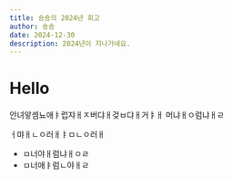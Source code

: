 ```yaml
---
title: 숑숑의 2024년 회고
author: 숑숑
date: 2024-12-30
description: 2024년이 지나가네요.
---
```


# Hello

안녀앟셈뇨애ㅑ럽쟈ㅐㅈ버댜ㅐ겆ㅂ댜ㅐ거ㅑㅐ
머냐ㅐㅇ럼냐ㅐㄹ

ㅓ먀ㅐㄴㅇ러ㅐㅑㅁㄴㅇ러ㅐ
* ㅁ너야ㅐ럼냐ㅐㅇㄹ
* ㅁ너애ㅑ럼ㄴ야ㅐㄹ
